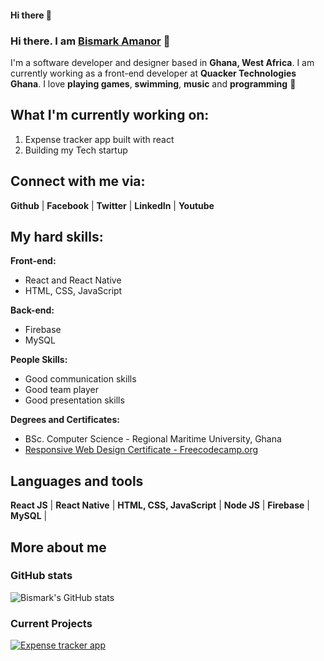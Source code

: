 #### Hi there 👋

<!--
**bismarkamanor/bismarkamanor** is a ✨ _special_ ✨ repository because its `README.md` (this file) appears on your GitHub profile.

Here are some ideas to get you started:

- 🔭 I’m currently working on ...
- 🌱 I’m currently learning ...
- 👯 I’m looking to collaborate on ...
- 🤔 I’m looking for help with ...
- 💬 Ask me about ...
- 📫 How to reach me: ...
- 😄 Pronouns: ...
- ⚡ Fun fact: ...
-->

### Hi there. I am [Bismark Amanor](bismarkamanor.vercel.app) 👋
I'm a software developer and designer based in **Ghana, West Africa**. I am currently working as a front-end developer at **Quacker Technologies Ghana**. I love **playing games**, **swimming**, **music** and **programming** 🥰

## What I'm currently working on:

 1. Expense tracker app built with react
 2. Building my Tech startup

## Connect with me via:
**Github**  | **Facebook** | **Twitter** | **LinkedIn** | **Youtube**


## My hard skills:

 **Front-end:**
 - React and React Native
 - HTML, CSS, JavaScript
 
**Back-end:**
 - Firebase
 - MySQL

**People Skills:**

 - Good communication skills
 - Good team player
 - Good presentation skills
 
 **Degrees and Certificates:**

 - BSc. Computer Science - Regional Maritime University, Ghana
 - [Responsive Web Design Certificate - Freecodecamp.org](https://freecodecamp.org/certification/bismarkokletey/responsive-web-design)

## Languages and tools

**React JS** | **React Native** | **HTML, CSS, JavaScript** | **Node JS** | **Firebase** | **MySQL** |


## More about me

### GitHub stats

![Bismark's GitHub stats](https://github-readme-stats.vercel.app/api?username=bismarkamanor&show_icons=true&theme=merko)

### Current Projects
[![Expense tracker app](https://github-readme-stats.vercel.app/api/pin/?username=bismarkamanor&repo=expense-tracker-app)](https://github.com/bismarkamanor/github-readme-stats)


